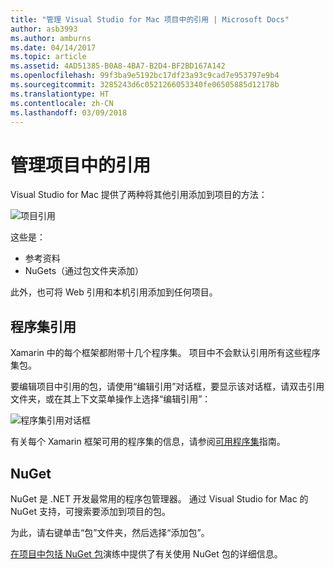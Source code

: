 ```yaml
---
title: "管理 Visual Studio for Mac 项目中的引用 | Microsoft Docs"
author: asb3993
ms.author: amburns
ms.date: 04/14/2017
ms.topic: article
ms.assetid: 4AD51385-B0A8-4BA7-B2D4-BF2BD167A142
ms.openlocfilehash: 99f3ba9e5192bc17df23a93c9cad7e953797e9b4
ms.sourcegitcommit: 3285243d6c0521266053340fe06505885d12178b
ms.translationtype: HT
ms.contentlocale: zh-CN
ms.lasthandoff: 03/09/2018
---
```

# <a name="managing-references-in-a-project"></a>管理项目中的引用

Visual Studio for Mac 提供了两种将其他引用添加到项目的方法：

![项目引用](media/projects-and-solutions-image10.png)

这些是：

* 参考资料
* NuGets（通过包文件夹添加）

此外，也可将 Web 引用和本机引用添加到任何项目。

## <a name="assembly-references"></a>程序集引用

Xamarin 中的每个框架都附带十几个程序集。 项目中不会默认引用所有这些程序集包。 

要编辑项目中引用的包，请使用“编辑引用”对话框，要显示该对话框，请双击引用文件夹，或在其上下文菜单操作上选择“编辑引用”：

![程序集引用对话框](media/projects-and-solutions-image11.png)

有关每个 Xamarin 框架可用的程序集的信息，请参阅[可用程序集](https://developer.xamarin.com/guides/cross-platform/advanced/available-assemblies/)指南。

## <a name="nuget"></a>NuGet

NuGet 是 .NET 开发最常用的程序包管理器。 通过 Visual Studio for Mac 的 NuGet 支持，可搜索要添加到项目的包。

为此，请右键单击“包”文件夹，然后选择“添加包”。

[在项目中包括 NuGet 包](~/nuget-walkthrough.md)演练中提供了有关使用 NuGet 包的详细信息。
